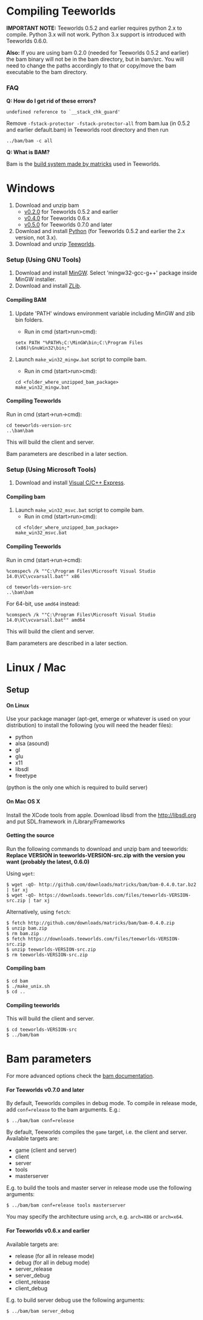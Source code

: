 # Compiling Teeworlds

**IMPORTANT NOTE:** Teeworlds 0.5.2 and earlier requires python 2.x to compile. Python 3.x will not work. Python 3.x support is introduced with Teeworlds 0.6.0.

**Also:** If you are using bam 0.2.0 (needed for Teeworlds 0.5.2 and earlier) the bam binary will not be in the bam directory, but in bam/src. You will need to change the paths accordingly to that or copy/move the bam executable to the bam directory.

### FAQ

**Q: How do I get rid of these errors?**

```
undefined reference to `__stack_chk_guard'
```

Remove `-fstack-protector -fstack-protector-all` from bam.lua (in 0.5.2 and earlier default.bam) in Teeworlds root directory and then run

```
../bam/bam -c all
```

**Q: What is BAM?**

Bam is the [build system made by matricks](http://matricks.github.io/bam/) used in Teeworlds.


# Windows

1. Download and unzip bam
    - [v0.2.0](http://github.com/downloads/matricks/bam/bam-0.2.0.zip) for Teeworlds 0.5.2 and earlier
    - [v0.4.0](http://github.com/downloads/matricks/bam/bam-0.4.0.zip) for Teeworlds 0.6.x
    - [v0.5.0](https://github.com/matricks/bam/archive/v0.5.0.zip) for Teeworlds 0.7.0 and later
2. Download and install [Python](https://www.python.org/download/) (for Teeworlds 0.5.2 and earlier the 2.x version, not 3.x).
4. Download and unzip [Teeworlds](https://www.teeworlds.com/?page=downloads).

### Setup (Using GNU Tools)

1. Download and install [MinGW](http://sourceforge.net/projects/mingw/files/latest/download?source=files). Select 'mingw32-gcc-g++' package inside MinGW installer.
2. Download and install [ZLib](http://gnuwin32.sourceforge.net/downlinks/zlib.php).

#### Compiling BAM

1. Update 'PATH' windows environment variable including MinGW and zlib bin folders.
    - Run in cmd (start>run>cmd):

    ```
    setx PATH "%PATH%;C:\MinGW\bin;C:\Program Files (x86)\GnuWin32\bin;"
    ```
2. Launch `make_win32_mingw.bat` script to compile bam.
    - Run in cmd (start>run>cmd):

    ```
    cd <folder_where_unzipped_bam_package>
    make_win32_mingw.bat
    ```

#### Compiling Teeworlds

Run in cmd (start->run->cmd):

```
cd teeworlds-version-src
..\bam\bam
```

This will build the client and server.

Bam parameters are described in a later section.

### Setup (Using Microsoft Tools)

1. Download and install [Visual C/C++ Express](https://www.visualstudio.com/post-download-vs/?sku=xdesk&clcid=0x409&telem=ga).

#### Compiling bam

1. Launch `make_win32_msvc.bat` script to compile bam.
    - Run in cmd (start>run>cmd):
    ```
    cd <folder_where_unzipped_bam_package>
    make_win32_msvc.bat
    ```

#### Compiling Teeworlds

Run in cmd (start->run->cmd):

```
%comspec% /k ""C:\Program Files\Microsoft Visual Studio 14.0\VC\vcvarsall.bat"" x86

cd teeworlds-version-src
..\bam\bam
```

For 64-bit, use `amd64` instead:

```
%comspec% /k ""C:\Program Files\Microsoft Visual Studio 14.0\VC\vcvarsall.bat"" amd64
```

This will build the client and server. 

Bam parameters are described in a later section.


# Linux / Mac

## Setup

#### On Linux

Use your package manager (apt-get, emerge or whatever is used on your distribution) to install the following (you will need the header files):

- python
- alsa (asound)
- gl
- glu
- x11
- libsdl
- freetype

(python is the only one which is required to build server)

#### On Mac OS X

Install the XCode tools from apple. Download libsdl from the http://libsdl.org and put SDL.framework in /Library/Frameworks

#### Getting the source

Run the following commands to download and unzip bam and teeworlds:
**Replace VERSION in teeworlds-VERSION-src.zip with the version you want (probably the latest, 0.6.0)**

Using `wget`:

```
$ wget -qO- http://github.com/downloads/matricks/bam/bam-0.4.0.tar.bz2 | tar xj
$ wget -qO- https://downloads.teeworlds.com/files/teeworlds-VERSION-src.zip | tar xj
```

Alternatively, using `fetch`:

```
$ fetch http://github.com/downloads/matricks/bam/bam-0.4.0.zip
$ unzip bam.zip
$ rm bam.zip
$ fetch https://downloads.teeworlds.com/files/teeworlds-VERSION-src.zip
$ unzip teeworlds-VERSION-src.zip
$ rm teeworlds-VERSION-src.zip
```

#### Compiling bam

```
$ cd bam
$ ./make_unix.sh
$ cd ..
```

#### Compiling teeworlds

This will build the client and server.

```
$ cd teeworlds-VERSION-src
$ ../bam/bam
```

# Bam parameters

For more advanced options check the [bam documentation](http://matricks.github.io/bam/bam.html#5).



#### For Teeworlds v0.7.0 and later

By default, Teeworlds compiles in debug mode. To compile in release mode, add `conf=release` to the bam arguments. E.g.:

`$ ../bam/bam conf=release`

By default, Teeworlds compiles the `game` target, i.e. the client and server. Available targets are:

+ game (client and server)
+ client
+ server
+ tools
+ masterserver

E.g. to build the tools and master server in release mode use the following arguments:

`$ ../bam/bam conf=release tools masterserver`


You may specify the architecture using `arch`, e.g. `arch=X86` or `arch=x64`.

#### For Teeworlds v0.6.x and earlier

Available targets are:

+ release (for all in release mode)
+ debug (for all in debug mode)
+ server_release
+ server_debug
+ client_release
+ client_debug

E.g. to build server debug use the following arguments:

`$ ../bam/bam server_debug`
